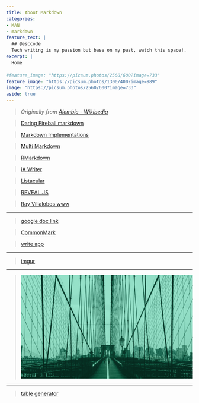 ```yaml
---
title: About Markdown
categories:
- MAN
- markdown
feature_text: |
  ## @esccode
  Tech writing is my passion but base on my past, watch this space!.
excerpt: |
  Home

#feature_image: "https://picsum.photos/2560/600?image=733"
feature_image: "https://picsum.photos/1300/400?image=989"
image: "https://picsum.photos/2560/600?image=733"
aside: true
---
```



> _Originally from [Alembic - Wikipedia](https://en.wikipedia.org/wiki/Alembic)_

>[Daring Fireball markdown](>[ScreenShot](https://app.prntscr.com/en/index.html))

>[Markdown Implementations](https://www.w3.org/community/markdown/wiki/MarkdownImplementations)

>[Multi Markdown](https://fletcherpenney.net/multimarkdown/)

>[RMarkdown](https://rmarkdown.rstudio.com/)

>[iA Writer](https://ia.net/writer)

>[Listacular](http://www.bloomingsoft.com/listacular/)

>[REVEAL.JS](https://revealjs.com/)

>[Ray Villalobos www ](https://raybo.org/)

---

>[google doc link](https://docs.google.com/document/d/e/2PACX-1vQUg3pzF_9yRwJ5ReXYammA6Cwn_5-j4SpSHXHUN_mMOJkutk57E4WTPAxHXnuQIZSceQPvA3aZuK3i/pub?embedded=true)

>[CommonMark](https://commonmark.org/)

>[write app](http://writeapp.net/)

---

>[imgur](https://imgur.com/)

---
>![social](/assets/default-social-image.png "default-social")


---
>[table generator](https://www.tablesgenerator.com/markdown_tables "table generator") 

